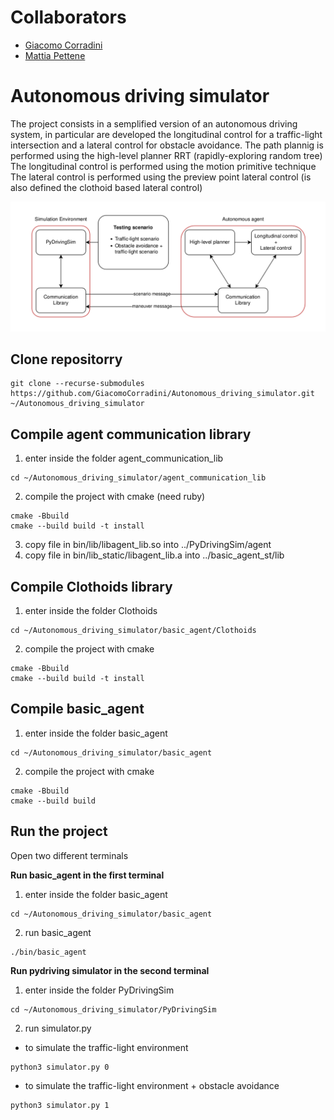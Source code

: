 # Collaborators

- [Giacomo Corradini](https://github.com/GiacomoCorradini)
- [Mattia Pettene](https://github.com/mattiapettene)

# Autonomous driving simulator

The project consists in a semplified version of an autonomous driving system, in particular are developed the longitudinal control for a traffic-light intersection and a lateral control for obstacle avoidance.
The path plannig is performed using the high-level planner RRT (rapidly-exploring random tree)
The longitudinal control is performed using the motion primitive technique
The lateral control is performed using the preview point lateral control (is also defined the clothoid based lateral control)

![](Agent_logic.png)

## Clone repositorry

```
git clone --recurse-submodules  https://github.com/GiacomoCorradini/Autonomous_driving_simulator.git ~/Autonomous_driving_simulator
```

## Compile agent communication library

   1) enter inside the folder agent_communication_lib
```
cd ~/Autonomous_driving_simulator/agent_communication_lib
```
   2) compile the project with cmake (need ruby)
```
cmake -Bbuild
cmake --build build -t install
```
   3) copy file in bin/lib/libagent_lib.so into ../PyDrivingSim/agent
   4) copy file in bin/lib_static/libagent_lib.a into ../basic_agent_st/lib

## Compile Clothoids library

   1) enter inside the folder Clothoids
```
cd ~/Autonomous_driving_simulator/basic_agent/Clothoids
```
   2) compile the project with cmake
```
cmake -Bbuild
cmake --build build -t install
```

## Compile basic_agent

   1) enter inside the folder basic_agent
```
cd ~/Autonomous_driving_simulator/basic_agent
```
   2) compile the project with cmake
```   
cmake -Bbuild
cmake --build build
```
## Run the project

Open two different terminals

**Run basic_agent in the first terminal**

   1) enter inside the folder basic_agent
```
cd ~/Autonomous_driving_simulator/basic_agent
```
   2) run basic_agent
```
./bin/basic_agent
```

**Run pydriving simulator in the second terminal**

   1) enter inside the folder PyDrivingSim
```
cd ~/Autonomous_driving_simulator/PyDrivingSim
```
   2) run  simulator.py
   * to simulate the traffic-light environment
```
python3 simulator.py 0
```
   * to simulate the traffic-light environment + obstacle avoidance
```
python3 simulator.py 1
```